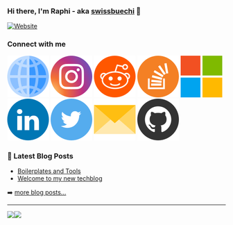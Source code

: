 ### Hi there, I'm Raphi - aka [swissbuechi][website] 👋

[![Website](https://img.shields.io/website?label=swissbuechi.github.io&style=for-the-badge&url=https%3A%2F%2Fswissbuechi.github.io)](https://swissbuechi.github.io)

### Connect with me

[<img src=icons/web.svg>][website]
[<img src=icons/instagram.svg>][instagram]
[<img src=icons/reddit.svg>][reddit]
[<img src=icons/stackoverflow.svg>][stackoverflow]
[<img src=icons/microsoft.svg>][microsoftlearn]
[<img src=icons/linkedin.svg>][linkedin]
[<img src=icons/twitter.svg>][twitter]
[<img src=icons/email.svg>][email]
[<img src=icons/github.svg>][github]


<!-- ### Languages and Tools:

<img align="left" alt="HTML5" width="26px" src="https://raw.githubusercontent.com/github/explore/80688e429a7d4ef2fca1e82350fe8e3517d3494d/topics/html/html.png" /> -->

### 📕 Latest Blog Posts

<!-- BLOG-POST-LIST:START -->
- [Boilerplates and Tools](https://swissbuechi.github.io/announcements/resources/)
- [Welcome to my new techblog](https://swissbuechi.github.io/announcements/welcome-to-my-techblog/)
<!-- BLOG-POST-LIST:END -->

➡️ [more blog posts...](https://swissbuechi.github.io)

---

<div>
  <img height="170" align="left" src="https://github-readme-stats.vercel.app/api?username=swissbuechi&count_private=true&include_all_commits=true" />
  <img src="https://github-readme-stats.vercel.app/api/top-langs/?username=swissbuechi&layout=compact" />
</div>


[website]: https://swissbuechi.github.io

[reddit]: https://www.reddit.com/user/swissbuechi

[stackoverflow]: https://stackoverflow.com/users/12172680/swissbuechi

[microsoftlearn]: https://techcommunity.microsoft.com/t5/user/viewprofilepage/user-id/1824419#profile

[linkedin]: https://ch.linkedin.com/in/swissbuechi?trk=public_profile_browsemap

[twitter]: https://twitter.com/swissbuechi

[email]: mailto:info@netider.ch

[github]: https://github.com/swissbuechi

[instagram]: https://instagram.com/fuu_12_
